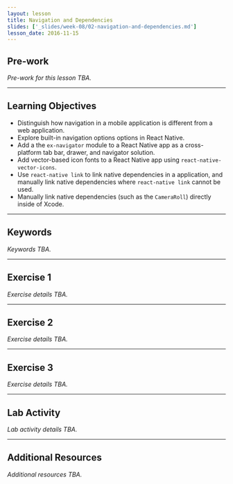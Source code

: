```yaml
---
layout: lesson
title: Navigation and Dependencies
slides: ['_slides/week-08/02-navigation-and-dependencies.md']
lesson_date: 2016-11-15
---
```


## Pre-work

*Pre-work for this lesson TBA.*

---

## Learning Objectives

- Distinguish how navigation in a mobile application is different from a web application.
- Explore built-in navigation options options in React Native.
- Add a the `ex-navigator` module to a React Native app as a cross-platform tab bar, drawer, and navigator solution.
- Add vector-based icon fonts to a React Native app using `react-native-vector-icons`.
- Use `react-native link` to link native dependencies in a application, and manually link native dependencies where `react-native link` cannot be used.
- Manually link native dependencies (such as the `CameraRoll`) directly inside of Xcode.

---

## Keywords

*Keywords TBA.*

---

## Exercise 1

*Exercise details TBA.*

---

## Exercise 2

*Exercise details TBA.*

---

## Exercise 3

*Exercise details TBA.*

---

## Lab Activity

*Lab activity details TBA.*

---

## Additional Resources

*Additional resources TBA.*
